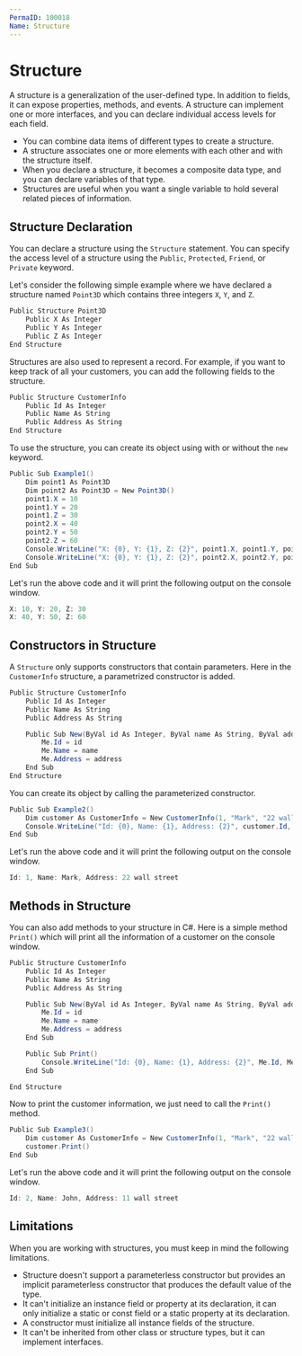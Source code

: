 ```yaml
---
PermaID: 100018
Name: Structure
---
```


# Structure

A structure is a generalization of the user-defined type. In addition to fields, it can expose properties, methods, and events. A structure can implement one or more interfaces, and you can declare individual access levels for each field.

 - You can combine data items of different types to create a structure. 
 - A structure associates one or more elements with each other and with the structure itself. 
 - When you declare a structure, it becomes a composite data type, and you can declare variables of that type.
 - Structures are useful when you want a single variable to hold several related pieces of information.

## Structure Declaration

You can declare a structure using the `Structure` statement. You can specify the access level of a structure using the `Public`, `Protected`, `Friend`, or `Private` keyword.

Let's consider the following simple example where we have declared a structure named `Point3D` which contains three integers `X`, `Y`, and `Z`.

```csharp
Public Structure Point3D
    Public X As Integer
    Public Y As Integer
    Public Z As Integer
End Structure
```

Structures are also used to represent a record. For example, if you want to keep track of all your customers, you can add the following fields to the structure.

```csharp
Public Structure CustomerInfo
    Public Id As Integer
    Public Name As String
    Public Address As String
End Structure
```

To use the structure, you can create its object using with or without the `new` keyword. 

```csharp
Public Sub Example1()
    Dim point1 As Point3D
    Dim point2 As Point3D = New Point3D()
    point1.X = 10
    point1.Y = 20
    point1.Z = 30
    point2.X = 40
    point2.Y = 50
    point2.Z = 60
    Console.WriteLine("X: {0}, Y: {1}, Z: {2}", point1.X, point1.Y, point1.Z)
    Console.WriteLine("X: {0}, Y: {1}, Z: {2}", point2.X, point2.Y, point2.Z)
End Sub
```

Let's run the above code and it will print the following output on the console window.

```csharp
X: 10, Y: 20, Z: 30
X: 40, Y: 50, Z: 60
```

## Constructors in Structure

A `Structure` only supports constructors that contain parameters. Here in the `CustomerInfo` structure, a parametrized constructor is added.

```csharp
Public Structure CustomerInfo
    Public Id As Integer
    Public Name As String
    Public Address As String

    Public Sub New(ByVal id As Integer, ByVal name As String, ByVal address As String)
        Me.Id = id
        Me.Name = name
        Me.Address = address
    End Sub
End Structure
```

You can create its object by calling the parameterized constructor.

```csharp
Public Sub Example2()
    Dim customer As CustomerInfo = New CustomerInfo(1, "Mark", "22 wall street")
    Console.WriteLine("Id: {0}, Name: {1}, Address: {2}", customer.Id, customer.Name, customer.Address)
End Sub
```

Let's run the above code and it will print the following output on the console window.

```csharp
Id: 1, Name: Mark, Address: 22 wall street
```

## Methods in Structure

You can also add methods to your structure in C#. Here is a simple method `Print()` which will print all the information of a customer on the console window.

```csharp
Public Structure CustomerInfo
    Public Id As Integer
    Public Name As String
    Public Address As String

    Public Sub New(ByVal id As Integer, ByVal name As String, ByVal address As String)
        Me.Id = id
        Me.Name = name
        Me.Address = address
    End Sub

    Public Sub Print()
        Console.WriteLine("Id: {0}, Name: {1}, Address: {2}", Me.Id, Me.Name, Me.Address)
    End Sub

End Structure
```

Now to print the customer information, we just need to call the `Print()` method.

```csharp
Public Sub Example3()
    Dim customer As CustomerInfo = New CustomerInfo(1, "Mark", "22 wall street")
    customer.Print()
End Sub
```

Let's run the above code and it will print the following output on the console window.

```csharp
Id: 2, Name: John, Address: 11 wall street
```

## Limitations

When you are working with structures, you must keep in mind the following limitations.

 - Structure doesn't support a parameterless constructor but provides an implicit parameterless constructor that produces the default value of the type.
 - It can't initialize an instance field or property at its declaration, it can only initialize a static or const field or a static property at its declaration.
 - A constructor must initialize all instance fields of the structure.
 - It can't be inherited from other class or structure types, but it can implement interfaces.
